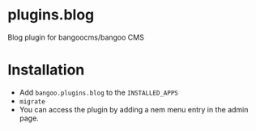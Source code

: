 # plugins.blog

Blog plugin for bangoocms/bangoo CMS

# Installation

-   Add `bangoo.plugins.blog` to the `INSTALLED_APPS`
-   `migrate`
-   You can access the plugin by adding a nem menu entry in the admin page.